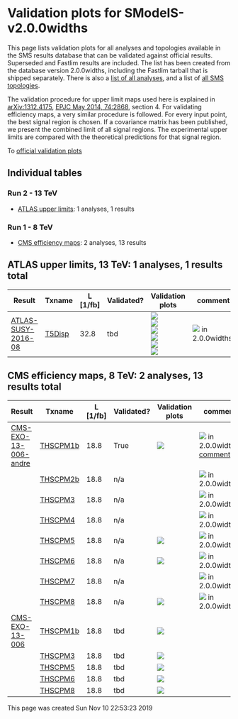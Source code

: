 
# Validation plots for SModelS-v2.0.0widths 

This page lists validation plots for all analyses and topologies available in
the SMS results database that can be validated against official results.
Superseded and Fastlim results are included. The list has been created from the
database version 2.0.0widths, including the Fastlim tarball that is shipped separately.
There is also a [list of all analyses](ListOfAnalyses200widths), and
a list of [all SMS topologies](SmsDictionary200widths).

The validation procedure for upper limit maps used here is explained in [arXiv:1312.4175](http://arxiv.org/abs/1312.4175),  [EPJC May 2014, 74:2868](http://link.springer.com/article/10.1140/epjc/s10052-014-2868-5), section 4. For validating efficiency maps, a very similar procedure is followed. For every input point, the best signal region is chosen. If a covariance matrix has been published, we present the combined limit of all signal regions. The experimental upper limits are compared with the theoretical predictions for that signal region.


To [official validation plots](Validation200widths)

## Individual tables

### Run 2 - 13 TeV
 * [ATLAS upper limits](#ATLASupperlimits13): 1 analyses, 1 results

### Run 1 - 8 TeV
 * [CMS efficiency maps](#CMSefficiencymaps8): 2 analyses, 13 results


<a name="ATLASupperlimits13"></a>
## ATLAS upper limits, 13 TeV: 1 analyses, 1 results total

| **Result** | **Txname** | **L [1/fb]** | **Validated?** | **Validation plots** | **comment** |
|------------|------------|--------------|----------------|----------------------|-------------|
| [ATLAS-SUSY-2016-08](https://atlas.web.cern.ch/Atlas/GROUPS/PHYSICS/PAPERS/SUSY-2016-08/)| [T5Disp](SmsDictionary200widths#T5Disp)| 32.8| tbd |<a href="https://smodels.github.io/validation/200widths/13TeV/ATLAS/ATLAS-SUSY-2016-08/validation/T5Disp_2EqMassAxy_EqMassBx-100.0.png"><img src="https://smodels.github.io/validation/200widths/13TeV/ATLAS/ATLAS-SUSY-2016-08/validation/T5Disp_2EqMassAxy_EqMassBx-100.0.png" /></a><BR><a href="https://smodels.github.io/validation/200widths/13TeV/ATLAS/ATLAS-SUSY-2016-08/validation/T5Disp_2EqMassAxy_EqMassB100.0.png"><img src="https://smodels.github.io/validation/200widths/13TeV/ATLAS/ATLAS-SUSY-2016-08/validation/T5Disp_2EqMassAxy_EqMassB100.0.png" /></a><BR><a href="https://smodels.github.io/validation/200widths/13TeV/ATLAS/ATLAS-SUSY-2016-08/validation/T5Disp_2EqMassAx_EqWidthAy_EqMassB100.0.png"><img src="https://smodels.github.io/validation/200widths/13TeV/ATLAS/ATLAS-SUSY-2016-08/validation/T5Disp_2EqMassAx_EqWidthAy_EqMassB100.0.png" /></a><BR><a href="https://smodels.github.io/validation/200widths/13TeV/ATLAS/ATLAS-SUSY-2016-08/validation/T5Disp_2EqMassAx_EqWidthAy_EqMassBx-100.0.png"><img src="https://smodels.github.io/validation/200widths/13TeV/ATLAS/ATLAS-SUSY-2016-08/validation/T5Disp_2EqMassAx_EqWidthAy_EqMassBx-100.0.png" /></a><BR><a href="https://smodels.github.io/validation/200widths/13TeV/ATLAS/ATLAS-SUSY-2016-08/validation/T5Disp_2EqMassAx6.582119514e-16_EqMassBy.png"><img src="https://smodels.github.io/validation/200widths/13TeV/ATLAS/ATLAS-SUSY-2016-08/validation/T5Disp_2EqMassAx6.582119514e-16_EqMassBy.png" /></a><BR><a href="https://smodels.github.io/validation/200widths/13TeV/ATLAS/ATLAS-SUSY-2016-08/validation/T5Disp_2EqMassAx_EqWidthA6.582119514e-16_EqMassBy.png"><img src="https://smodels.github.io/validation/200widths/13TeV/ATLAS/ATLAS-SUSY-2016-08/validation/T5Disp_2EqMassAx_EqWidthA6.582119514e-16_EqMassBy.png" /></a>  | <img src="https://smodels.github.io/pics/new.png" /> in 2.0.0widths!  |


<a name="CMSefficiencymaps8"></a>
## CMS efficiency maps, 8 TeV: 2 analyses, 13 results total

| **Result** | **Txname** | **L [1/fb]** | **Validated?** | **Validation plots** | **comment** |
|------------|------------|--------------|----------------|----------------------|-------------|
| [CMS-EXO-13-006-andre](http://cms-results.web.cern.ch/cms-results/public-results/publications/EXO-13-006/index.html)| [THSCPM1b](SmsDictionary200widths#THSCPM1b)| 18.8| True |<a href="https://smodels.github.io/validation/200widths/8TeV/CMS/CMS-EXO-13-006-andre/validation/THSCPM1b_2EqMassAx_EqWidthAy.png"><img src="https://smodels.github.io/validation/200widths/8TeV/CMS/CMS-EXO-13-006-andre/validation/THSCPM1b_2EqMassAx_EqWidthAy.png" /></a>  | <img src="https://smodels.github.io/pics/new.png" /> in 2.0.0widths! [comment](https://smodels.github.io/validation/200widths/8TeV/CMS/CMS-EXO-13-006-andre/validation/THSCPM1b.txt) |
| | [THSCPM2b](SmsDictionary200widths#THSCPM2b)| 18.8| n/a |  | <img src="https://smodels.github.io/pics/new.png" /> in 2.0.0widths!  |
| | [THSCPM3](SmsDictionary200widths#THSCPM3)| 18.8| n/a |  | <img src="https://smodels.github.io/pics/new.png" /> in 2.0.0widths!  |
| | [THSCPM4](SmsDictionary200widths#THSCPM4)| 18.8| n/a |  | <img src="https://smodels.github.io/pics/new.png" /> in 2.0.0widths!  |
| | [THSCPM5](SmsDictionary200widths#THSCPM5)| 18.8| n/a |<a href="https://smodels.github.io/validation/200widths/8TeV/CMS/CMS-EXO-13-006-andre/validation/THSCPM5_2EqMassAx_EqMassBx-100_EqMassCy.png"><img src="https://smodels.github.io/validation/200widths/8TeV/CMS/CMS-EXO-13-006-andre/validation/THSCPM5_2EqMassAx_EqMassBx-100_EqMassCy.png" /></a>  | <img src="https://smodels.github.io/pics/new.png" /> in 2.0.0widths!  |
| | [THSCPM6](SmsDictionary200widths#THSCPM6)| 18.8| n/a |<a href="https://smodels.github.io/validation/200widths/8TeV/CMS/CMS-EXO-13-006-andre/validation/THSCPM6_EqMassA__EqmassAx_EqmassBx-100_EqmassCy.png"><img src="https://smodels.github.io/validation/200widths/8TeV/CMS/CMS-EXO-13-006-andre/validation/THSCPM6_EqMassA__EqmassAx_EqmassBx-100_EqmassCy.png" /></a>  | <img src="https://smodels.github.io/pics/new.png" /> in 2.0.0widths!  |
| | [THSCPM7](SmsDictionary200widths#THSCPM7)| 18.8| n/a |  | <img src="https://smodels.github.io/pics/new.png" /> in 2.0.0widths!  |
| | [THSCPM8](SmsDictionary200widths#THSCPM8)| 18.8| n/a |<a href="https://smodels.github.io/validation/200widths/8TeV/CMS/CMS-EXO-13-006-andre/validation/THSCPM8_2EqMassAx_EqMassBy.png"><img src="https://smodels.github.io/validation/200widths/8TeV/CMS/CMS-EXO-13-006-andre/validation/THSCPM8_2EqMassAx_EqMassBy.png" /></a>  | <img src="https://smodels.github.io/pics/new.png" /> in 2.0.0widths!  |
| [CMS-EXO-13-006](http://cms-results.web.cern.ch/cms-results/public-results/publications/EXO-13-006/index.html)| [THSCPM1b](SmsDictionary200widths#THSCPM1b)| 18.8| tbd |<a href="https://smodels.github.io/validation/200widths/8TeV/CMS/CMS-EXO-13-006-eff/validation/THSCPM1b_2EqMassAx_EqWidthAy.png"><img src="https://smodels.github.io/validation/200widths/8TeV/CMS/CMS-EXO-13-006-eff/validation/THSCPM1b_2EqMassAx_EqWidthAy.png" /></a>  | |
| | [THSCPM3](SmsDictionary200widths#THSCPM3)| 18.8| tbd |<a href="https://smodels.github.io/validation/200widths/8TeV/CMS/CMS-EXO-13-006-eff/validation/THSCPM3_2EqMassAx_EqMassBy_EqWidthB1e-16.png"><img src="https://smodels.github.io/validation/200widths/8TeV/CMS/CMS-EXO-13-006-eff/validation/THSCPM3_2EqMassAx_EqMassBy_EqWidthB1e-16.png" /></a>  | |
| | [THSCPM5](SmsDictionary200widths#THSCPM5)| 18.8| tbd |<a href="https://smodels.github.io/validation/200widths/8TeV/CMS/CMS-EXO-13-006-eff/validation/THSCPM5_2EqMassAx_EqMassBx-100_EqMassCy_EqWidthC1e-16.png"><img src="https://smodels.github.io/validation/200widths/8TeV/CMS/CMS-EXO-13-006-eff/validation/THSCPM5_2EqMassAx_EqMassBx-100_EqMassCy_EqWidthC1e-16.png" /></a>  | |
| | [THSCPM6](SmsDictionary200widths#THSCPM6)| 18.8| tbd |<a href="https://smodels.github.io/validation/200widths/8TeV/CMS/CMS-EXO-13-006-eff/validation/THSCPM6_EqMassA__EqmassAx_EqmassBx-100_EqmassCy_EqwidthC1e-16.png"><img src="https://smodels.github.io/validation/200widths/8TeV/CMS/CMS-EXO-13-006-eff/validation/THSCPM6_EqMassA__EqmassAx_EqmassBx-100_EqmassCy_EqwidthC1e-16.png" /></a>  | |
| | [THSCPM8](SmsDictionary200widths#THSCPM8)| 18.8| tbd |<a href="https://smodels.github.io/validation/200widths/8TeV/CMS/CMS-EXO-13-006-eff/validation/THSCPM8_2EqMassAx_EqMassBy_EqWidthB1e-16.png"><img src="https://smodels.github.io/validation/200widths/8TeV/CMS/CMS-EXO-13-006-eff/validation/THSCPM8_2EqMassAx_EqMassBy_EqWidthB1e-16.png" /></a>  | |

This page was created Sun Nov 10 22:53:23 2019
